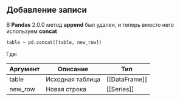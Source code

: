 ## Добавление записи

В **Pandas** 2.0.0 метод **append** был удален, и теперь вместо него используем **concat** 
```python
table = pd.concat([table, new_row])
```
Где:

| Аргумент | Описание         | Тип           |
| -------- | ---------------- | ------------- |
| table    | Исходная таблица | [[DataFrame]] |
| new_row  | Новая строка     | [[Series]]    |
